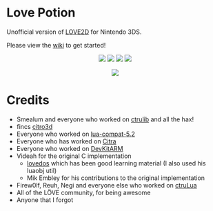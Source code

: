 # Love Potion
Unofficial version of [LOVE2D](https://love2d.org/) for Nintendo 3DS.

Please view the [wiki](https://github.com/TurtleP/LovePotion/wiki) to get started!

<p align="center">
    <img src="https://img.shields.io/badge/license-MIT-blue.svg?style=flat-square"/>
    <img src="https://img.shields.io/github/stars/TurtleP/LovePotion.svg?style=flat-square"/>
    <img src="https://img.shields.io/github/issues/TurtleP/LovePotion.svg?style=flat-square"/>
    <img src="https://img.shields.io/badge/version-1.0.9a-blue.svg?style=flat-square"/>
</p>

<p align="center">
    <img src="https://i.imgur.com/wsIfDuF.png"/>
</p>
 
 # Credits

* Smealum and everyone who worked on [ctrulib](https://github.com/smealum/ctrulib) and all the hax!
* fincs [citro3d](https://github.com/fincs/citro3d)
* Everyone who worked on [lua-compat-5.2](https://github.com/keplerproject/lua-compat-5.2)
* Everyone who has worked on [Citra](http://citra-emu.org/)
* Everyone who worked on [DevKitARM](http://devkitpro.org/)
* Videah for the original C implementation
    * [lovedos](https://github.com/rxi/lovedos) which has been good learning material (I also used his luaobj util)
    * Mik Embley for his contributions to the original implementation
* Firew0lf, Reuh, Negi and everyone else who worked on [ctruLua](https://github.com/Firew0lf/ctruLua)
* All of the LÖVE community, for being awesome
* Anyone that I forgot
